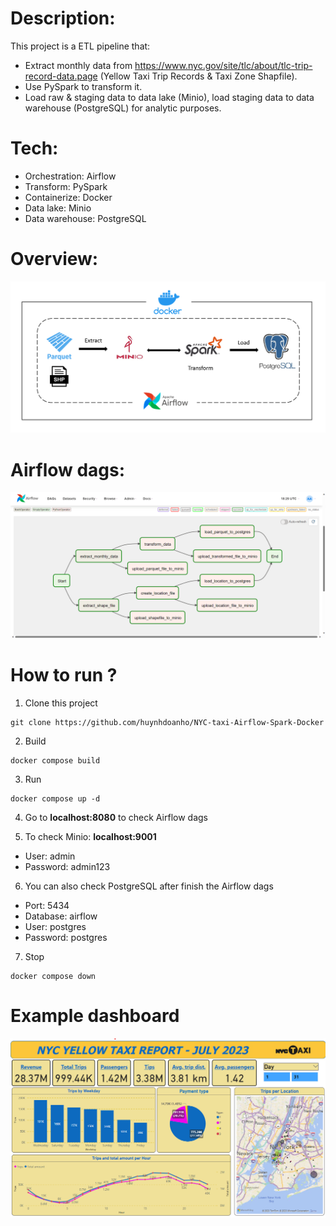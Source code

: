 # Description: 
This project is a ETL pipeline that:
- Extract monthly data from https://www.nyc.gov/site/tlc/about/tlc-trip-record-data.page (Yellow Taxi Trip Records & Taxi Zone Shapfile).
- Use PySpark to transform it.
- Load raw & staging data to data lake (Minio), load staging data to data warehouse (PostgreSQL) for analytic purposes.
# Tech:
- Orchestration: Airflow
- Transform: PySpark
- Containerize: Docker
- Data lake: Minio
- Data warehouse: PostgreSQL
# Overview:
![alt text](https://github.com/huynhdoanho/NYC-taxi-Airflow-Spark-Docker/blob/8155ab405139db559083a1dcac32379cc4cc3f5f/imgs/overview.png)
# Airflow dags:
![alt text](https://github.com/huynhdoanho/NYC-taxi-Airflow-Spark-Docker/blob/8155ab405139db559083a1dcac32379cc4cc3f5f/imgs/dag.png)
# How to run ?
1. Clone this project
```
git clone https://github.com/huynhdoanho/NYC-taxi-Airflow-Spark-Docker
```
2. Build
```
docker compose build
```
3. Run
```
docker compose up -d
```

4. Go to  <b>localhost:8080</b>  to check Airflow dags

5. To check Minio:  <b> localhost:9001 </b>
- User: admin
- Password: admin123

6. You can also check PostgreSQL after finish the Airflow dags
- Port: 5434
- Database: airflow
- User: postgres
- Password: postgres

7. Stop
```
docker compose down
```
# Example dashboard
![alt text](https://github.com/huynhdoanho/NYC-taxi-Airflow-Spark-Docker/blob/8155ab405139db559083a1dcac32379cc4cc3f5f/imgs/dashboard.png)
